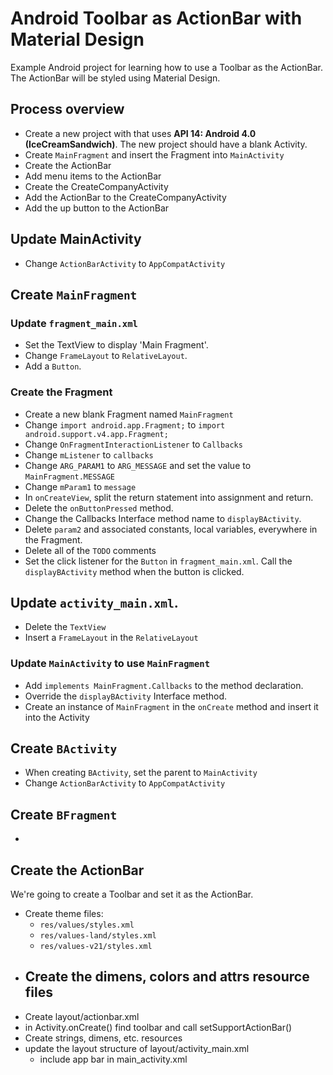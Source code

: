 # Android Toolbar as ActionBar with Material Design

Example Android project for learning how to use a Toolbar as the ActionBar. The ActionBar will be
styled using Material Design.

## Process overview

- Create a new project with that uses **API 14: Android 4.0 (IceCreamSandwich)**. The new project
  should have a blank Activity.
- Create `MainFragment` and insert the Fragment into `MainActivity`
- Create the ActionBar
- Add menu items to the ActionBar
- Create the CreateCompanyActivity
- Add the ActionBar to the CreateCompanyActivity
- Add the up button to the ActionBar

## Update MainActivity

- Change `ActionBarActivity` to `AppCompatActivity`

## Create `MainFragment`

### Update `fragment_main.xml`

- Set the TextView to display 'Main Fragment'.
- Change `FrameLayout` to `RelativeLayout`.
- Add a `Button`.

### Create the Fragment

- Create a new blank Fragment named `MainFragment`
- Change `import android.app.Fragment;` to `import android.support.v4.app.Fragment;`
- Change `OnFragmentInteractionListener` to `Callbacks`
- Change `mListener` to `callbacks`
- Change `ARG_PARAM1` to `ARG_MESSAGE` and set the value to `MainFragment.MESSAGE`
- Change `mParam1` to `message`
- In `onCreateView`, split the return statement into assignment and return.
- Delete the `onButtonPressed` method.
- Change the Callbacks Interface method name to `displayBActivity`.
- Delete `param2` and associated constants, local variables, everywhere in the Fragment.
- Delete all of the `TODO` comments
- Set the click listener for the `Button` in `fragment_main.xml`. Call the `displayBActivity` method
  when the button is clicked.


## Update `activity_main.xml`.

- Delete the `TextView`
- Insert a `FrameLayout` in the `RelativeLayout`

### Update `MainActivity` to use `MainFragment`

- Add `implements MainFragment.Callbacks` to the method declaration.
- Override the `displayBActivity` Interface method.
- Create an instance of `MainFragment` in the `onCreate` method and insert it into the Activity

## Create `BActivity`

- When creating `BActivity`, set the parent to `MainActivity`
- Change `ActionBarActivity` to `AppCompatActivity`

## Create `BFragment`

-

## Create the ActionBar

We're going to create a Toolbar and set it as the ActionBar.

- Create theme files:
    - `res/values/styles.xml`
    - `res/values-land/styles.xml`
    - `res/values-v21/styles.xml`
- Create the dimens, colors and attrs resource files
    -
- Create layout/actionbar.xml
- in Activity.onCreate() find toolbar and call setSupportActionBar()
- Create strings, dimens, etc. resources
- update the layout structure of layout/activity_main.xml
    - include app bar in main_activity.xml
